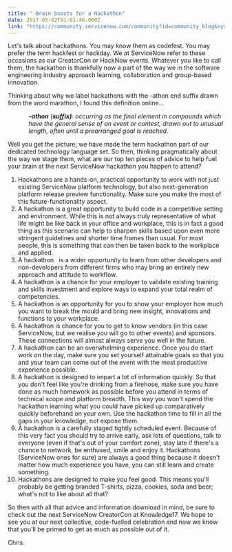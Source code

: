 ```yaml
---
title: " Brain boosts for a Hackathon"
date: 2017-05-02T01:01:46.000Z
link: "https://community.servicenow.com/community?id=community_blog&sys_id=95ada2a9dbd0dbc01dcaf3231f961917"
---
```

<p>Let's talk about hackathons. You may know them as codefest. You may prefer the term hackfest or hackday. We at ServiceNow refer to these occasions as our CreatorCon or HackNow events. Whatever you like to call them, the hackathon is thankfully now a part of the way we in the software engineering industry approach learning, collaboration and group-based innovation.</p><p></p><p>Thinking about why we label hackathons with the -athon end suffix drawn from the word marathon, I found this definition online…</p><p></p><p style="margin-left: .5in;"><strong><em>-athon</em></strong><em> (<strong>suffix)</strong>: occurring as the final element in compounds which have the general sense of an event or contest, drawn out to unusual length, often until a prearranged goal is reached.</em></p><p></p><p>Well you get the picture; we have made the term hackathon part of our dedicated technology language set. So then, thinking pragmatically about the way we stage them, what are our top ten pieces of advice to help fuel your brain at the next ServiceNow hackathon you happen to attend?</p><p></p><ol style="list-style-type: decimal;"><li>Hackathons are a hands-on, practical opportunity to work with not just existing ServiceNow platform technology, but also next-generation platform release preview functionality. Make sure you make the most of this future-functionality aspect.</li><li> A hackathon is a great opportunity to build code in a competitive setting and environment. While this is not always truly representative of what life might be like back in your office and workplace, this is in fact a good thing as this scenario can help to sharpen skills based upon even more stringent guidelines and shorter time frames than usual. For most people, this is something that can then be taken back to the workplace and applied.</li><li> A hackathon   is a wider opportunity to learn from other developers and non-developers from different firms who may bring an entirely new approach and attitude to workflow.</li><li> A hackathon is a chance for your employer to validate existing training and skills investment and explore ways to expand your total realm of competencies.</li><li> A hackathon is an opportunity for you to show your employer how much you want to break the mould and bring new insight, innovations and functions to your workplace.</li><li> A hackathon is chance for you to get to know vendors (in this case ServiceNow, but we realise you will go to other events) and sponsors. These connections will almost always serve you well in the future.</li><li> A hackathon can be an overwhelming experience. Once you do start work on the day, make sure you set yourself attainable goals so that you and your team can come out of the event with the most productive experience possible.</li><li> A hackathon is designed to impart a lot of information quickly. So that you don't feel like you're drinking from a firehose, make sure you have done as much homework as possible before you attend in terms of technical scope and platform breadth. This way you won't spend the hackathon learning what you could have picked up comparatively quickly beforehand on your own. Use the hackathon time to fill in all the gaps in your knowledge, not expose them.</li><li> A hackathon is a carefully staged tightly scheduled event. Because of this very fact you should try to arrive early, ask lots of questions, talk to everyone (even if that's out of your comfort zone), stay late if there's a chance to network, be enthused, smile and enjoy it. Hackathons (ServiceNow ones for sure) are always a good thing because it doesn't matter how much experience you have, you can still learn and create something.</li><li> Hackathons are designed to make you feel good. This means you'll probably be getting branded T-shirts, pizza, cookies, soda and beer; what's not to like about all that?</li></ol><p></p><p>So then with all that advice and information download in mind, be sure to check out the next ServiceNow CreatorCon at Knowledge17. We hope to see you at our next collective, code-fuelled celebration and now we know that you'll be primed to get as much as possible out of it.</p><p></p><p>Chris.</p>